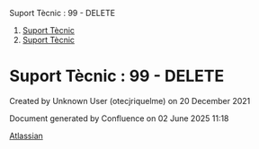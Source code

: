 Suport Tècnic : 99 - DELETE  

1.  [Suport Tècnic](index.md)
2.  [Suport Tècnic](13893782.md)

Suport Tècnic : 99 - DELETE
===========================

Created by Unknown User (otecjriquelme) on 20 December 2021

Document generated by Confluence on 02 June 2025 11:18

[Atlassian](http://www.atlassian.com/)